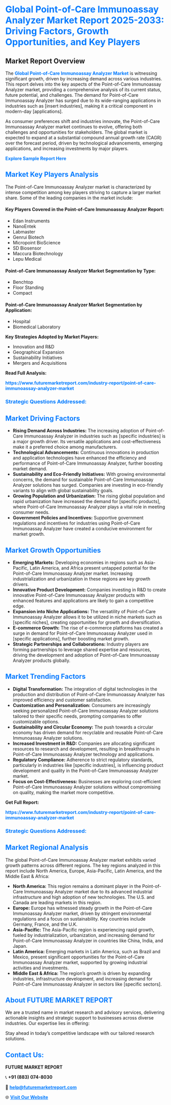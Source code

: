 <h1 style="color: #007BFF;">Global Point-of-Care Immunoassay Analyzer Market Report 2025-2033: Driving Factors, Growth Opportunities, and Key Players</h1>

<section id="overview">
<h2>Market Report Overview</h2>
<p>The <a href="https://www.futuremarketreport.com/industry-report/point-of-care-immunoassay-analyzer-market" style="color: #007BFF; text-decoration: none;"><strong>Global Point-of-Care Immunoassay Analyzer Market</strong></a> is witnessing significant growth, driven by increasing demand across various industries. This report delves into the key aspects of the Point-of-Care Immunoassay Analyzer market, providing a comprehensive analysis of its current status, future potential, and challenges. The demand for Point-of-Care Immunoassay Analyzer has surged due to its wide-ranging applications in industries such as [insert industries], making it a critical component in modern-day [applications].</p>
<p>As consumer preferences shift and industries innovate, the Point-of-Care Immunoassay Analyzer market continues to evolve, offering both challenges and opportunities for stakeholders. The global market is expected to expand at a substantial compound annual growth rate (CAGR) over the forecast period, driven by technological advancements, emerging applications, and increasing investments by major players.</p>
</section>

<section id="overview">
<p><a href="https://www.futuremarketreport.com/request-sample/reportId=78399" style="color: #007BFF; text-decoration: none;"><strong>Explore Sample Report Here</strong></a></p>
</section>

<section id="key-players">
<h2 style="color: #007BFF;">Market Key Players Analysis</h2>
<p>The Point-of-Care Immunoassay Analyzer market is characterized by intense competition among key players striving to capture a larger market share. Some of the leading companies in the market include:</p>
<h4>Key Players Covered in the Point-of-Care Immunoassay Analyzer Report:</h4>
<ul><li>Edan Instruments</li><li>NanoEntek</li><li>Labmaster</li><li>Genrui Biotech</li><li>Micropoint BioScience</li><li>SD Biosensor</li><li>Maccura Biotechnology</li><li>Lepu Medical</li></ul>
<h4>Point-of-Care Immunoassay Analyzer Market Segmentation by Type:</h4>
<ul><li>Benchtop</li><li>Floor Standing</li><li>Compact</li></ul>

<h4>Point-of-Care Immunoassay Analyzer Market Segmentation by Application:</h4>
<ul><li>Hospital</li><li>Biomedical Laboratory</li></ul>
<p><strong>Key Strategies Adopted by Market Players:</strong></p>
<ul>
<li>Innovation and R&D</li>
<li>Geographical Expansion</li>
<li>Sustainability Initiatives</li>
<li>Mergers and Acquisitions</li>
</ul>
</section>

<section>
<p><strong>Read Full Analysis: </strong></p><a href="https://www.futuremarketreport.com/industry-report/point-of-care-immunoassay-analyzer-market" style="color: #007BFF; text-decoration: none;"><strong>https://www.futuremarketreport.com/industry-report/point-of-care-immunoassay-analyzer-market</strong></a>
<h3 style="color: #007BFF;">Strategic Questions Addressed:</h3>
</section>

<section id="driving-factors">
<h2 style="color: #007BFF;">Market Driving Factors</h2>
<ul>
<li><strong>Rising Demand Across Industries:</strong> The increasing adoption of Point-of-Care Immunoassay Analyzer in industries such as [specific industries] is a major growth driver. Its versatile applications and cost-effectiveness make it a preferred choice among manufacturers.</li>
<li><strong>Technological Advancements:</strong> Continuous innovations in production and application technologies have enhanced the efficiency and performance of Point-of-Care Immunoassay Analyzer, further boosting market demand.</li>
<li><strong>Sustainability and Eco-Friendly Initiatives:</strong> With growing environmental concerns, the demand for sustainable Point-of-Care Immunoassay Analyzer solutions has surged. Companies are investing in eco-friendly variants to align with global sustainability goals.</li>
<li><strong>Growing Population and Urbanization:</strong> The rising global population and rapid urbanization have increased the demand for [specific products], where Point-of-Care Immunoassay Analyzer plays a vital role in meeting consumer needs.</li>
<li><strong>Government Policies and Incentives:</strong> Supportive government regulations and incentives for industries using Point-of-Care Immunoassay Analyzer have created a conducive environment for market growth.</li>
</ul>
</section>

<section id="growth-opportunities">
<h2 style="color: #007BFF;">Market Growth Opportunities</h2>
<ul>
<li><strong>Emerging Markets:</strong> Developing economies in regions such as Asia-Pacific, Latin America, and Africa present untapped potential for the Point-of-Care Immunoassay Analyzer market. Increasing industrialization and urbanization in these regions are key growth drivers.</li>
<li><strong>Innovative Product Development:</strong> Companies investing in R&D to create innovative Point-of-Care Immunoassay Analyzer products with enhanced features and applications are likely to gain a competitive edge.</li>
<li><strong>Expansion into Niche Applications:</strong> The versatility of Point-of-Care Immunoassay Analyzer allows it to be utilized in niche markets such as [specific niches], creating opportunities for growth and diversification.</li>
<li><strong>E-commerce Growth:</strong> The rise of e-commerce platforms has created a surge in demand for Point-of-Care Immunoassay Analyzer used in [specific applications], further boosting market growth.</li>
<li><strong>Strategic Partnerships and Collaborations:</strong> Industry players are forming partnerships to leverage shared expertise and resources, driving the development and adoption of Point-of-Care Immunoassay Analyzer products globally.</li>
</ul>
</section>

<section id="trending-factors">
<h2 style="color: #007BFF;">Market Trending Factors</h2>
<ul>
<li><strong>Digital Transformation:</strong> The integration of digital technologies in the production and distribution of Point-of-Care Immunoassay Analyzer has improved efficiency and customer satisfaction.</li>
<li><strong>Customization and Personalization:</strong> Consumers are increasingly seeking personalized Point-of-Care Immunoassay Analyzer solutions tailored to their specific needs, prompting companies to offer customizable options.</li>
<li><strong>Sustainability and Circular Economy:</strong> The push towards a circular economy has driven demand for recyclable and reusable Point-of-Care Immunoassay Analyzer solutions.</li>
<li><strong>Increased Investment in R&D:</strong> Companies are allocating significant resources to research and development, resulting in breakthroughs in Point-of-Care Immunoassay Analyzer technology and applications.</li>
<li><strong>Regulatory Compliance:</strong> Adherence to strict regulatory standards, particularly in industries like [specific industries], is influencing product development and quality in the Point-of-Care Immunoassay Analyzer market.</li>
<li><strong>Focus on Cost-Effectiveness:</strong> Businesses are exploring cost-efficient Point-of-Care Immunoassay Analyzer solutions without compromising on quality, making the market more competitive.</li>
</ul>
</section>

<section>
<p><strong>Get Full Report: </strong></p><a href="https://www.futuremarketreport.com/industry-report/point-of-care-immunoassay-analyzer-market" style="color: #007BFF; text-decoration: none;"><strong>https://www.futuremarketreport.com/industry-report/point-of-care-immunoassay-analyzer-market</strong></a>
<h3 style="color: #007BFF;">Strategic Questions Addressed:</h3>
</section>


<section id="regional-analysis">
<h2 style="color: #007BFF;">Market Regional Analysis</h2>
<p>The global Point-of-Care Immunoassay Analyzer market exhibits varied growth patterns across different regions. The key regions analyzed in this report include North America, Europe, Asia-Pacific, Latin America, and the Middle East & Africa:</p>
<ul>
<li><strong>North America:</strong> This region remains a dominant player in the Point-of-Care Immunoassay Analyzer market due to its advanced industrial infrastructure and high adoption of new technologies. The U.S. and Canada are leading markets in this region.</li>
<li><strong>Europe:</strong> Europe has witnessed steady growth in the Point-of-Care Immunoassay Analyzer market, driven by stringent environmental regulations and a focus on sustainability. Key countries include Germany, France, and the U.K.</li>
<li><strong>Asia-Pacific:</strong> The Asia-Pacific region is experiencing rapid growth, fueled by industrialization, urbanization, and increasing demand for Point-of-Care Immunoassay Analyzer in countries like China, India, and Japan.</li>
<li><strong>Latin America:</strong> Emerging markets in Latin America, such as Brazil and Mexico, present significant opportunities for the Point-of-Care Immunoassay Analyzer market, supported by growing industrial activities and investments.</li>
<li><strong>Middle East & Africa:</strong> The region’s growth is driven by expanding industries, infrastructure development, and increasing demand for Point-of-Care Immunoassay Analyzer in sectors like [specific sectors].</li>
</ul>
</section>

<footer>
<h2 style="color: #007BFF;">About FUTURE MARKET REPORT</h2>
<p>We are a trusted name in market research and advisory services, delivering actionable insights and strategic support to businesses across diverse industries. Our expertise lies in offering:</p>

<p>Stay ahead in today’s competitive landscape with our tailored research solutions.</p>

<h2 style="color: #007BFF;">Contact Us:</h2>
<p><strong>FUTURE MARKET REPORT</strong></p>
<p>📞 <strong>+91 (883) 074-8030</strong></p>
<p>📧 <strong><a href="mailto:help@futuremarketreport.com" style="color: #007BFF;">help@futuremarketreport.com</a></strong></p>
<p>🌐 <strong><a href="https://www.futuremarketreport.com/" style="color: #007BFF;">Visit Our Website</a></strong></p>
</footer>
